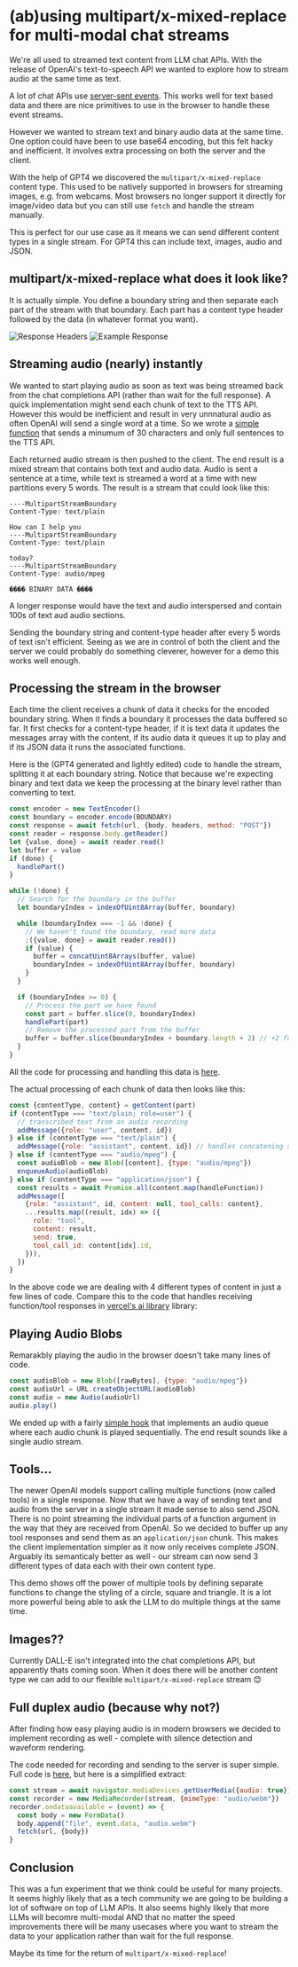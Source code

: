 # (ab)using multipart/x-mixed-replace for multi-modal chat streams

We're all used to streamed text content from LLM chat APIs. With the release of OpenAI's text-to-speech API we wanted to explore how to stream audio at the same time as text.

<!-- Demo (maybe video for now) -->


A lot of chat APIs use [server-sent events]([https://developer.mozilla.org/en-US/docs/Web/API/Server-sent_events/Using_server-sent_events). This works well for text based data and there are nice primitives to use in the browser to handle these event streams.

However we wanted to stream text and binary audio data at the same time. One option could have been to use base64 encoding, but this felt hacky and inefficient. It involves extra processing on both the server and the client.

With the help of GPT4 we discovered the `multipart/x-mixed-replace` content type. This used to be natively supported in browsers for streaming images, e.g. from webcams. Most browsers no longer support it directly for image/video data but you can still use `fetch` and handle the stream manually.

This is perfect for our use case as it means we can send different content types in a single stream. For GPT4 this can include text, images, audio and JSON.

## multipart/x-mixed-replace what does it look like?

It is actually simple. You define a boundary string and then separate each part of the stream with that boundary. Each part has a content type header followed by the data (in whatever format you want).

![Response Headers](/images/response-headers.png?raw=true)
![Example Response](/images/example-response.png?raw=true)


<!-- screenshot of what it looks like -->

## Streaming audio (nearly) instantly

We wanted to start playing audio as soon as text was being streamed back from the chat completions API (rather than wait for the full response). A quick implementation might send each chunk of text to the TTS API. However this would be inefficient and result in very unnnatural audio as often OpenAI will send a single word at a time. So we wrote a [simple function](https://github.com/hitradostava/multipart-openai/blob/main/src/server/text.js) that sends a minumum of 30 characters and only full sentences to the TTS API.

Each returned audio stream is then pushed to the client. The end result is a mixed stream that contains both text and audio data. Audio is sent a sentence at a time, while text is streamed a word at a time with new partitions every 5 words. The result is a stream that could look like this:

```HTTP
----MultipartStreamBoundary
Content-Type: text/plain

How can I help you
----MultipartStreamBoundary
Content-Type: text/plain

today?
----MultipartStreamBoundary
Content-Type: audio/mpeg

���� BINARY DATA ����
```

A longer response would have the text and audio interspersed and contain 100s of text aud audio sections.

Sending the boundary string and content-type header after every 5 words of text isn't efficient. Seeing as we are in control of both the client and the server we could probably do something cleverer, however for a demo this works well enough.

## Processing the stream in the browser

Each time the client receives a chunk of data it checks for the encoded boundary string. When it finds a boundary it processes the data buffered so far. It first checks for a content-type header, if it is text data it updates the messages array with the content, if its audio data it queues it up to play and if its JSON data it runs the associated functions.

Here is the (GPT4 generated and lightly edited) code to handle the stream, splitting it at each boundary string. Notice that because we're expecting binary and text data we keep the processing at the binary level rather than converting to text.

```javascript
const encoder = new TextEncoder()
const boundary = encoder.encode(BOUNDARY)
const response = await fetch(url, {body, headers, method: "POST"})
const reader = response.body.getReader()
let {value, done} = await reader.read()
let buffer = value
if (done) {
  handlePart()
}

while (!done) {
  // Search for the boundary in the buffer
  let boundaryIndex = indexOfUint8Array(buffer, boundary)

  while (boundaryIndex === -1 && !done) {
    // We haven't found the boundary, read more data
    ;({value, done} = await reader.read())
    if (value) {
      buffer = concatUint8Arrays(buffer, value)
      boundaryIndex = indexOfUint8Array(buffer, boundary)
    }
  }

  if (boundaryIndex >= 0) {
    // Process the part we have found
    const part = buffer.slice(0, boundaryIndex)
    handlePart(part)
    // Remove the processed part from the buffer
    buffer = buffer.slice(boundaryIndex + boundary.length + 2) // +2 for the \r\n
  }
}
```

All the code for processing and handling this data is [here](/src/hooks/useChatStream/array.js).

The actual processing of each chunk of data then looks like this:

```javascript
const {contentType, content} = getContent(part)
if (contentType === "text/plain; role=user") {
  // transcribed text from an audio recording
  addMessage({role: "user", content, id})
} else if (contentType === "text/plain") {
  addMessage({role: "assistant", content, id}) // handles concatening streamed text
} else if (contentType === "audio/mpeg") {
  const audioBlob = new Blob([content], {type: "audio/mpeg"})
  enqueueAudio(audioBlob)
} else if (contentType === "application/json") {
  const results = await Promise.all(content.map(handleFunction))
  addMessage([
    {role: "assistant", id, content: null, tool_calls: content},
    ...results.map((result, idx) => ({
      role: "tool",
      content: result,
      send: true,
      tool_call_id: content[idx].id,
    })),
  ])
}
```

In the above code we are dealing with 4 different types of content in just a few lines of code. Compare this to the code that handles receiving function/tool responses in [vercel's ai library](https://github.com/vercel/ai/blob/main/packages/core/react/use-chat.ts) library:

## Playing Audio Blobs

Remarakbly playing the audio in the browser doesn't take many lines of code.

```javascript
const audioBlob = new Blob([rawBytes], {type: "audio/mpeg"})
const audioUrl = URL.createObjectURL(audioBlob)
const audio = new Audio(audioUrl)
audio.play()
```

We ended up with a fairly [simple hook](/src/hooks/useAudioQueue.js) that implements an audio queue where each audio chunk is played sequentially. The end result sounds like a single audio stream.

## Tools...

The newer OpenAI models support calling multiple functions (now called tools) in a single response. Now that we have a way of sending text and audio from the server in a single stream it made sense to also send JSON. There is no point streaming the individual parts of a function argument in the way that they are received from OpenAI. So we decided to buffer up any tool responses and send them as an `application/json` chunk. This makes the client implementation simpler as it now only receives complete JSON. Arguably its semanticaly better as well - our stream can now send 3 different types of data each with their own content type.

This demo shows off the power of multiple tools by defining separate functions to change the styling of a circle, square and triangle. It is a lot more powerful being able to ask the LLM to do multiple things at the same time.

## Images??

Currently DALL-E isn't integrated into the chat completions API, but apparently thats coming soon. When it does there will be another content type we can add to our flexible `multipart/x-mixed-replace` stream 😊

## Full duplex audio (because why not?)

After finding how easy playing audio is in modern browsers we decided to implement recording as well - complete with silence detection and waveform rendering.

The code needed for recording and sending to the server is super simple.
Full code is [here](/src/hooks/useAudioRecorder.js), but here is a simplified extract:

```javascript
const stream = await navigator.mediaDevices.getUserMedia({audio: true})
const recorder = new MediaRecorder(stream, {mimeType: "audio/webm"})
recorder.ondataavailable = (event) => {
  const body = new FormData()
  body.append("file", event.data, "audio.webm")
  fetch(url, {body})
}
```

## Conclusion

This was a fun experiment that we think could be useful for many projects. It seems highly likely that as a tech community we are going to be building a lot of software on top of LLM APIs. It also seems highly likely that more LLMs will becomre multi-modal AND that no matter the speed improvements there will be many usecases where you want to stream the data to your application rather than wait for the full response.

Maybe its time for the return of `multipart/x-mixed-replace`!
